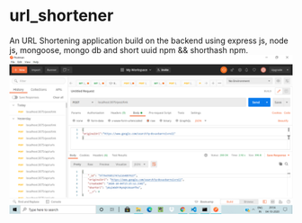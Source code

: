 # url_shortener
An URL Shortening application build on the backend using express js, node js, mongoose, mongo db and short uuid npm &amp;&amp; shorthash npm.
<img src="images/url_shortener1.png"/>
